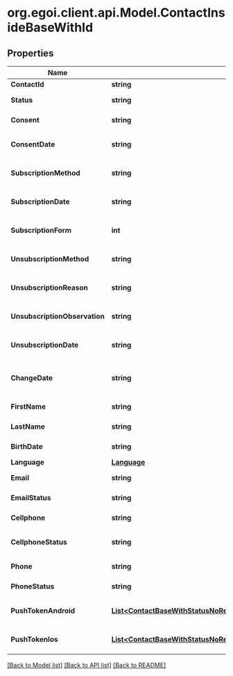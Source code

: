 
# org.egoi.client.api.Model.ContactInsideBaseWithId

## Properties

Name | Type | Description | Notes
------------ | ------------- | ------------- | -------------
**ContactId** | **string** |  | [optional] 
**Status** | **string** | Status of the contact | [optional] [default to StatusEnum.Active]
**Consent** | **string** | Contact consent | [optional] [readonly] [default to ConsentEnum.Consent]
**ConsentDate** | **string** | Date and hour of the contact consent | [optional] [readonly] 
**SubscriptionMethod** | **string** | Contact subscription method | [optional] [readonly] 
**SubscriptionDate** | **string** | Date and hour of the contact subscription | [optional] [readonly] 
**SubscriptionForm** | **int** | Contact subscription form | [optional] [readonly] 
**UnsubscriptionMethod** | **string** | Contact unsubscription method | [optional] [readonly] 
**UnsubscriptionReason** | **string** | Contact unsubscription reason | [optional] [readonly] 
**UnsubscriptionObservation** | **string** | Contact unsubscription observation | [optional] [readonly] 
**UnsubscriptionDate** | **string** | Contact unsubscription date | [optional] [readonly] 
**ChangeDate** | **string** | Last modification date of the contact | [optional] [readonly] 
**FirstName** | **string** | First name of the contact | [optional] 
**LastName** | **string** | Last name of the contact | [optional] 
**BirthDate** | **string** | Birth date of the contact | [optional] 
**Language** | [**Language**](Language.md) |  | [optional] 
**Email** | **string** | Email of the contact | [optional] 
**EmailStatus** | **string** | Email channel status | [optional] [readonly] [default to EmailStatusEnum.Active]
**Cellphone** | **string** | Cellphone of the contact | [optional] 
**CellphoneStatus** | **string** | Cellphone channel status | [optional] [readonly] [default to CellphoneStatusEnum.Active]
**Phone** | **string** | Phone of the contact | [optional] 
**PhoneStatus** | **string** | Phone channel status | [optional] [readonly] [default to PhoneStatusEnum.Active]
**PushTokenAndroid** | [**List&lt;ContactBaseWithStatusNoRemovedFieldsSchemaBasePushTokenAndroid&gt;**](ContactBaseWithStatusNoRemovedFieldsSchemaBasePushTokenAndroid.md) | Android push token of the contact | [optional] 
**PushTokenIos** | [**List&lt;ContactBaseWithStatusNoRemovedFieldsSchemaBasePushTokenIos&gt;**](ContactBaseWithStatusNoRemovedFieldsSchemaBasePushTokenIos.md) | IOS push token of the contact | [optional] 

[[Back to Model list]](../README.md#documentation-for-models)
[[Back to API list]](../README.md#documentation-for-api-endpoints)
[[Back to README]](../README.md)

